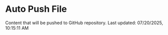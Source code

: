 # Auto Push File

Content that will be pushed to GitHub repository.
Last updated: 07/20/2025, 10:15:11 AM